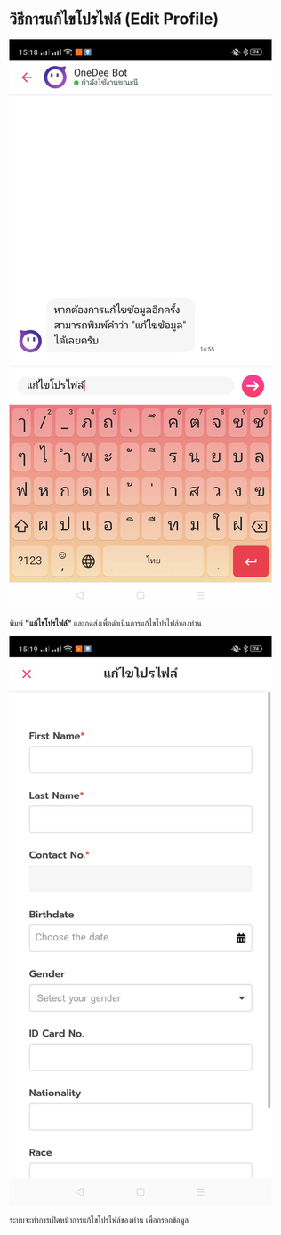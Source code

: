# วิธีการแก้ไขโปรไฟล์ \(Edit Profile\)

![](../.gitbook/assets/image-27.png)

พิมพ์ **"แก้ไขโปรไฟล์"** และกดส่งเพื่อดำเนินการแก้ไขโปรไฟล์ของท่าน

![](../.gitbook/assets/image-37.png)

ระบบจะทำการเปิดหน้าการแก้ไขโปรไฟล์ของท่าน เพื่อกรอกข้อมูล

